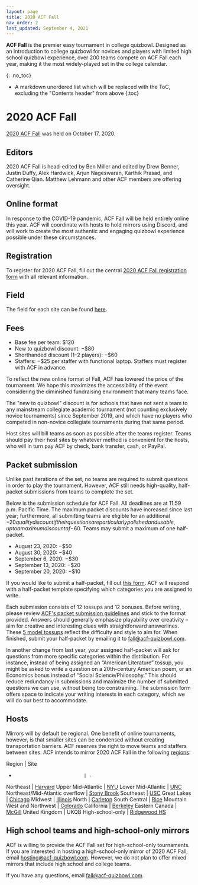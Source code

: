 ```yaml
---
layout: page
title: 2020 ACF Fall
nav_order: 2
last_updated: September 4, 2021
---
```


**ACF Fall** is the premier easy tournament in college quizbowl. Designed as an introduction to college quizbowl for novices and players with limited high school quizbowl experience, over 200 teams compete on ACF Fall each year, making it the most widely-played set in the college calendar.

{: .no_toc}
* A markdown unordered list which will be replaced with the ToC, excluding the "Contents header" from above
{:toc}

# 2020 ACF Fall
[2020 ACF Fall](https://hsquizbowl.org/forums/viewtopic.php?f=8&t=24321) was held on October 17, 2020.

## Editors
2020 ACF Fall is head-edited by Ben Miller and edited by Drew Benner, Justin Duffy, Alex Hardwick, Arjun Nageswaran, Karthik Prasad, and Catherine Qian. Matthew Lehmann and other ACF members are offering oversight.

## Online format
In response to the COVID-19 pandemic, ACF Fall will be held entirely online this year. ACF will coordinate with hosts to hold mirrors using Discord, and will work to create the most authentic and engaging quizbowl experience possible under these circumstances.

## Registration
To register for 2020 ACF Fall, fill out the central [2020 ACF Fall registration form](https://forms.gle/qjy2kmJSFv56ySuQ8) with all relevant information.

## Field
The field for each site can be found [here](https://docs.google.com/spreadsheets/d/1hrgokKUJukxb6UmNnrAMwjnScDbiTsOTKAKB40Gunvc/edit?usp=sharing).

## Fees

- Base fee per team: $120
- New to quizbowl discount: −$80
- Shorthanded discount (1–2 players): −$60
- Staffers: −$25 per staffer with functional laptop. Staffers must register with ACF in advance.

To reflect the new online format of Fall, ACF has lowered the price of the tournament. We hope this maximizes the accessibility of the event considering the diminished fundraising environment that many teams face.

The "new to quizbowl" discount is for schools that have not sent a team to any mainstream collegiate academic tournament (not counting exclusively novice tournaments) since September 2019, and which have no players who competed in non-novice collegiate tournaments during that same period.

Host sites will bill teams as soon as possible after the teams register. Teams should pay their host sites by whatever method is convenient for the hosts, who will in turn pay ACF by check, bank transfer, cash, or PayPal.

## Packet submission
Unlike past iterations of the set, no teams are required to submit questions in order to play the tournament. However, ACF still needs high-quality, half-packet submissions from teams to complete the set.

Below is the submission schedule for ACF Fall. All deadlines are at 11:59 p.m. Pacific Time. The maximum packet discounts have increased since last year; furthermore, all submitting teams are eligible for an additional −$20 quality discount if their questions are particularly polished and usable, up to a maximum discount of −$60. Teams may submit a maximum of one half-packet.

- August 23, 2020: −$50
- August 30, 2020: −$40
- September 6, 2020: −$30
- September 13, 2020: −$20
- September 20, 2020: −$10

If you would like to submit a half-packet, fill out [this form](https://docs.google.com/forms/d/e/1FAIpQLSfEkGlKRiGfDeo_tQIU4hl8yPIXLMUxLh1A0GrHv2tmEyrcYQ/viewform?usp=sf_link). ACF will respond with a half-packet template specifying which categories you are assigned to write.

Each submission consists of 12 tossups and 12 bonuses. Before writing, please review [ACF's packet submission guidelines](/packet-submission-guidelines) and stick to the format provided. Answers should generally emphasize playability over creativity – aim for creative and interesting clues with straightforward answerlines. These [5 model tossups](https://docs.google.com/document/d/1mokTuDeyDDSb4J1yQG6BWeGsee4x-RFsqf-lmvfBXjc/edit?usp=sharing) reflect the difficulty and style to aim for. When finished, submit your half-packet by emailing it to [fall@acf-quizbowl.com](mailto:fall@acf-quizbowl.com).

In another change from last year, your assigned half-packet will ask for questions from more specific categories within the distribution. For instance, instead of being assigned an “American Literature” tossup, you might be asked to write a question on a 20th-century American poem, or an Economics bonus instead of “Social Science/Philosophy.” This should reduce redundancy in submissions and maximize the number of submitted questions we can use, without being too constraining. The submission form offers space to indicate your writing interests in each category, which we will do our best to accommodate.

## Hosts
<!-- If you are interested in hosting an online mirror of ACF Fall, fill out this form. If you have any questions about hosting or about the form, contact ACF’s Site Coordinator at [hosting@acf-quizbowl.com](mailto:hosting@acf-quizbowl.com). Hosts must abide by ACF’s Hosting Guidelines, which will be revised to reflect requirements for online tournaments. -->

Mirrors will by default be regional. One benefit of online tournaments, however, is that smaller sites can be condensed without creating transportation barriers. ACF reserves the right to move teams and staffers between sites. ACF intends to mirror 2020 ACF Fall in the following [regions](/hosting-guidelines#regions-according-to-acf):

Region                          | Site
-                               | -
Northeast                       | [Harvard](https://www.hsquizbowl.org/forums/viewtopic.php?f=8&t=24515)
Upper Mid-Atlantic              | [NYU](https://hsquizbowl.org/forums/viewtopic.php?f=8&t=24424)
Lower Mid-Atlantic              | [UNC](https://hsquizbowl.org/forums/viewtopic.php?f=8&t=24427)
Northeast/Mid-Atlantic overflow | [Stony Brook](https://hsquizbowl.org/forums/viewtopic.php?f=8&t=24431)
Southeast                       | [USC](https://hsquizbowl.org/forums/viewtopic.php?f=8&t=24454)
Great Lakes                     | [Chicago](https://hsquizbowl.org/forums/viewtopic.php?f=8&t=24425)
Midwest                         | [Illinois](https://hsquizbowl.org/forums/viewtopic.php?f=8&t=24453)
North                           | [Carleton](https://hsquizbowl.org/forums/viewtopic.php?f=8&t=24435)
South Central                   | [Rice](https://hsquizbowl.org/forums/viewtopic.php?f=8&t=24430)
Mountain West and Northwest     | [Colorado](https://hsquizbowl.org/forums/viewtopic.php?f=8&t=24445)
California                      | [Berkeley](https://hsquizbowl.org/forums/viewtopic.php?f=8&t=24434)
Eastern Canada                  | [McGill](https://hsquizbowl.org/forums/viewtopic.php?f=8&t=24423)
United Kingdom                  | UKQB
High-school-only                | [Ridgewood HS](https://hsquizbowl.org/forums/viewtopic.php?f=1&t=24422)

## High school teams and high-school-only mirrors
ACF is willing to provide the ACF Fall set for high-school-only tournaments. If you are interested in hosting a high-school-only mirror of 2020 ACF Fall, email [hosting@acf-quizbowl.com](mailto:hosting@acf-quizbowl.com). However, we do not plan to offer mixed mirrors that include high school and college teams.

If you have any questions, email [fall@acf-quizbowl.com](fall@acf-quizbowl.com).
